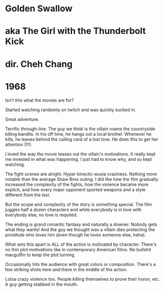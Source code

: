 # Golden Swallow
# aka The Girl with the Thunderbolt Kick
# dir. Cheh Chang
# 1968

Isn't this what the movies are for?

Started watching randomly on twitch and was quickly sucked in. 

Great adventure.

Terrific through-line. The guy we think is the villain roams the countryside killing bandits. In his off time, he hangs out a local brothel. Whenever he kills, he leaves behind the calling card of a lost love. He does this to get her attention (!!!). 

I loved the way the movie teases out the villain's motivations. It really kept me invested in what was happening. I just had to know why, and so kept watching. 

The fight scenes are alright. Hyper kinectic wuxia craziness. Nothing more notable than the average Shaw Bros outing. I did like how the film gradually increased the complexity of the fights, how the violence became more explicit, and how every major opponent sported weapons and a style different from the last.  

But the scope and complexity of the story is something special. The film juggles half a dozen characters and while everybody is in love with everybody else, no love is requited. 

The ending is grand romantic fantasy and naturally a downer. Nobody gets what they wants! And the guy we thought was a villain dies protecting the prostitute who loves him (even though he loves someone else, haha).

What sets this apart is ALL of the action is motivated by character. There's no thin plot motivations like in contemporary American films. No bullshit macguffin to keep the plot turning. 

Occasionally hits the audience with great colors or composition. There's a few striking shots here and there in the middle of the action. 

Lotsa crazy violence too. People killing themselves to prove their honor, etc. A guy getting stabbed in the mouth. 


